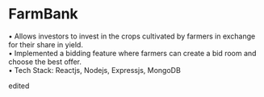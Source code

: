 # FarmBank
• Allows investors to invest in the crops cultivated by farmers in exchange for
their share in yield. <br>
• Implemented a bidding feature where farmers can create a bid room and
choose the best offer. <br>
• Tech Stack: Reactjs, Nodejs, Expressjs, MongoDB

edited
